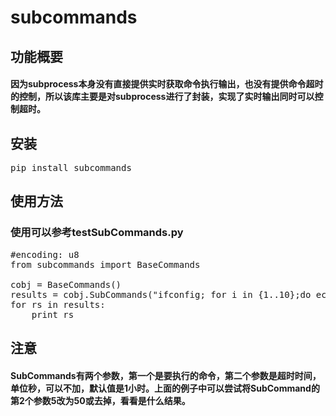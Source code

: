 # subcommands

## 功能概要

#### 因为subprocess本身没有直接提供实时获取命令执行输出，也没有提供命令超时的控制，所以该库主要是对subprocess进行了封装，实现了实时输出同时可以控制超时。

## 安装

<pre>pip install subcommands</pre>

## 使用方法
### 使用可以参考testSubCommands.py
<pre>
#encoding: u8
from subcommands import BaseCommands

cobj = BaseCommands()
results = cobj.SubCommands("ifconfig; for i in {1..10};do echo $i && sleep 1;done", 5)
for rs in results:
	print rs
</pre>
## 注意
#### SubCommands有两个参数，第一个是要执行的命令，第二个参数是超时时间，单位秒，可以不加，默认值是1小时。上面的例子中可以尝试将SubCommand的第2个参数5改为50或去掉，看看是什么结果。
